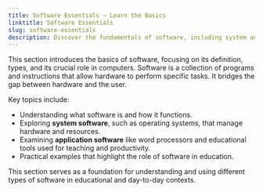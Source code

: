```yaml
---
title: Software Essentials – Learn the Basics  
linktitle: Software Essentials  
slug: software-essentials  
description: Discover the fundamentals of software, including system and application software, with practical examples for educators.  
---
```


This section introduces the basics of software, focusing on its definition, types, and its crucial role in computers. Software is a collection of programs and instructions that allow hardware to perform specific tasks. It bridges the gap between hardware and the user.  

Key topics include:  
- Understanding what software is and how it functions.  
- Exploring **system software**, such as operating systems, that manage hardware and resources.  
- Examining **application software** like word processors and educational tools used for teaching and productivity.  
- Practical examples that highlight the role of software in education.  

This section serves as a foundation for understanding and using different types of software in educational and day-to-day contexts.  